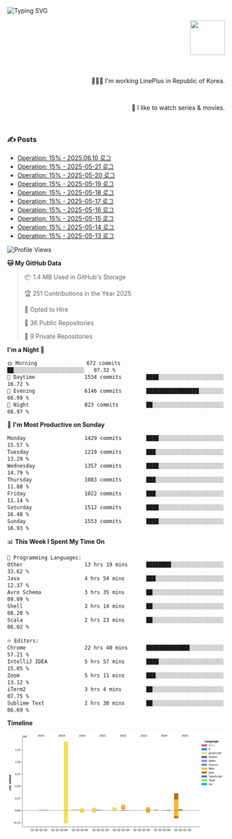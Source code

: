 ![Typing SVG](https://readme-typing-svg.herokuapp.com/?lines=Hello,+I'm+Changkwon+😎&height=150&width=1024&size=40&color=458588&background=282828&center=true&vCenter=true&multiline=false&duration=2000&pause=0)

<div align=right>
  <a href="https://github.com/devxb/gitanimals">
    <img
      src="https://render.gitanimals.org/lines/spearkkk?pet-id=624227435622945015"
      width="80"
      height="80"
    />
  </a>
  <br/>
  <br/>  
  <br/>
  
  👨🏼‍💻 I'm working LinePlus in Republic of Korea.
  
  <br/>
  
  🍿 I like to watch series & movies.
  
  <br/>

</div>
  
<div align=left>
  
  <div>
    
  ### ✍️ Posts
    
  </div>
  
  <!-- BLOGPOSTS:START -->
- [Operation: 15% - 2025.06.10 로그](https://spearkkk.dev/kr/blog/operation-15-log-2025-06-10)
- [Operation: 15% - 2025-05-21 로그](https://spearkkk.dev/kr/blog/operation-15-log-2025-05-21)
- [Operation: 15% - 2025-05-20 로그](https://spearkkk.dev/kr/blog/operation-15-log-2025-05-20)
- [Operation: 15% - 2025-05-19 로그](https://spearkkk.dev/kr/blog/operation-15-log-2025-05-19)
- [Operation: 15% - 2025-05-18 로그](https://spearkkk.dev/kr/blog/operation-15-log-2025-05-18)
- [Operation: 15% - 2025-05-17 로그](https://spearkkk.dev/kr/blog/operation-15-log-2025-05-17)
- [Operation: 15% - 2025-05-16 로그](https://spearkkk.dev/kr/blog/operation-15-log-2025-05-16)
- [Operation: 15% - 2025-05-15 로그](https://spearkkk.dev/kr/blog/operation-15-log-2025-05-15)
- [Operation: 15% - 2025-05-14 로그](https://spearkkk.dev/kr/blog/operation-15-log-2025-05-14)
- [Operation: 15% - 2025-05-13 로그](https://spearkkk.dev/kr/blog/operation-15-log-2025-05-13)
<!-- BLOGPOSTS:END -->

  
<!--START_SECTION:waka-->
![Profile Views](http://img.shields.io/badge/Profile%20Views-0-blue)

**🐱 My GitHub Data** 

> 📦 1.4 MB Used in GitHub's Storage 
 > 
> 🏆 251 Contributions in the Year 2025
 > 
> 💼 Opted to Hire
 > 
> 📜 36 Public Repositories 
 > 
> 🔑 9 Private Repositories 
 > 
**I'm a Night 🦉** 

```text
🌞 Morning                672 commits         ██░░░░░░░░░░░░░░░░░░░░░░░   07.32 % 
🌆 Daytime                1534 commits        ████░░░░░░░░░░░░░░░░░░░░░   16.72 % 
🌃 Evening                6146 commits        █████████████████░░░░░░░░   66.99 % 
🌙 Night                  823 commits         ██░░░░░░░░░░░░░░░░░░░░░░░   08.97 % 
```
📅 **I'm Most Productive on Sunday** 

```text
Monday                   1429 commits        ████░░░░░░░░░░░░░░░░░░░░░   15.57 % 
Tuesday                  1219 commits        ███░░░░░░░░░░░░░░░░░░░░░░   13.29 % 
Wednesday                1357 commits        ████░░░░░░░░░░░░░░░░░░░░░   14.79 % 
Thursday                 1083 commits        ███░░░░░░░░░░░░░░░░░░░░░░   11.80 % 
Friday                   1022 commits        ███░░░░░░░░░░░░░░░░░░░░░░   11.14 % 
Saturday                 1512 commits        ████░░░░░░░░░░░░░░░░░░░░░   16.48 % 
Sunday                   1553 commits        ████░░░░░░░░░░░░░░░░░░░░░   16.93 % 
```


📊 **This Week I Spent My Time On** 

```text
💬 Programming Languages: 
Other                    13 hrs 19 mins      ████████░░░░░░░░░░░░░░░░░   33.62 % 
Java                     4 hrs 54 mins       ███░░░░░░░░░░░░░░░░░░░░░░   12.37 % 
Avro Schema              3 hrs 35 mins       ██░░░░░░░░░░░░░░░░░░░░░░░   09.09 % 
Shell                    3 hrs 14 mins       ██░░░░░░░░░░░░░░░░░░░░░░░   08.20 % 
Scala                    2 hrs 23 mins       ██░░░░░░░░░░░░░░░░░░░░░░░   06.02 % 

🔥 Editors: 
Chrome                   22 hrs 40 mins      ██████████████░░░░░░░░░░░   57.21 % 
IntelliJ IDEA            5 hrs 57 mins       ████░░░░░░░░░░░░░░░░░░░░░   15.05 % 
Zoom                     5 hrs 11 mins       ███░░░░░░░░░░░░░░░░░░░░░░   13.12 % 
iTerm2                   3 hrs 4 mins        ██░░░░░░░░░░░░░░░░░░░░░░░   07.75 % 
Sublime Text             2 hrs 38 mins       ██░░░░░░░░░░░░░░░░░░░░░░░   06.69 % 
```

**Timeline**

![Lines of Code chart](https://raw.githubusercontent.com/spearkkk/spearkkk/main/assets/bar_graph.png)


<!--END_SECTION:waka-->
</div>

